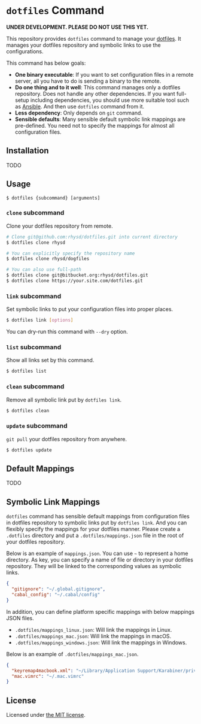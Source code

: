 `dotfiles` Command
==================

**UNDER DEVELOPMENT. PLEASE DO NOT USE THIS YET.**

This repository provides `dotfiles` command to manage your [dotfiles](http://dotfiles.github.io/).  It manages your dotfiles repository and symbolic links to use the configurations.

This command has below goals:

- **One binary executable**: If you want to set configuration files in a remote server, all you have to do is sending a binary to the remote.
- **Do one thing and to it well**: This command manages only a dotfiles repository.  Does not handle any other dependencies.  If you want full-setup including dependencies, you should use more suitable tool such as [Ansible](https://www.ansible.com/).  And then use `dotfiles` command from it.
- **Less dependency**: Only depends on `git` command.
- **Sensible defaults**: Many sensible default symbolic link mappings are pre-defined.  You need not to specify the mappings for almost all configuration files.


## Installation

TODO


## Usage

```
$ dotfiles {subcommand} [arguments]
```

### `clone` subcommand

Clone your dotfiles repository from remote.

```sh
# Clone git@github.com:rhysd/dotfiles.git into current directory
$ dotfiles clone rhysd

# You can explicitly specify the repository name
$ dotfiles clone rhysd/dogfiles

# You can also use full-path
$ dotfiles clone git@bitbucket.org:rhysd/dotfiles.git
$ dotfiles clone https://your.site.com/dotfiles.git
```

### `link` subcommand

Set symbolic links to put your configuration files into proper places.

```sh
$ dotfiles link [options]
```

You can dry-run this command with `--dry` option.

### `list` subcommand

Show all links set by this command.

```sh
$ dotfiles list
```

### `clean` subcommand

Remove all symbolic link put by `dotfiles link`.

```sh
$ dotfiles clean
```

### `update` subcommand

`git pull` your dotfiles repository from anywhere.

```sh
$ dotfiles update
```

## Default Mappings

TODO


## Symbolic Link Mappings

`dotfiles` command has sensible default mappings from configuration files in dotfiles repository to symbolic links put by `dotfiles link`.  And you can flexibly specify the mappings for your dotfiles manner.  Please create a `.dotfiles` directory and put a `.dotfiles/mappings.json` file in the root of your dotfiles repository.

Below is an example of `mappings.json`.  You can use `~` to represent a home directory.  As key, you can specify a name of file or directory in your dotfiles repository.  They will be linked to the corresponding values as symbolic links.

```json
{
  "gitignore": "~/.global.gitignore",
  "cabal_config": "~/.cabal/config"
}
```

In addition, you can define platform specific mappings with below mappings JSON files.

- `.dotfiles/mappings_linux.json`: Will link the mappings in Linux.
- `.dotfiles/mappings_mac.json`: Will link the mappings in macOS.
- `.dotfiles/mappings_windows.json`: Will link the mappings in Windows.

Below is an example of `.dotfiles/mappings_mac.json`.

```json
{
  "keyremap4macbook.xml": "~/Library/Application Support/Karabiner/private.xml",
  "mac.vimrc": "~/.mac.vimrc"
}
```


## License

Licensed under [the MIT license](LICENSE.txt).

